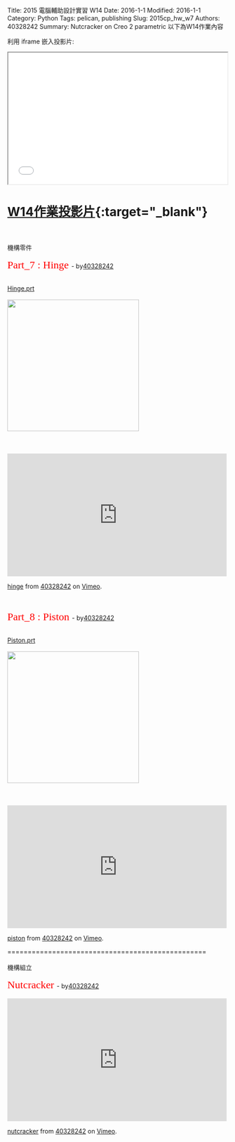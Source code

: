 Title: 2015 電腦輔助設計實習 W14
Date: 2016-1-1
Modified: 2016-1-1
Category: Python
Tags: pelican, publishing
Slug: 2015cp_hw_w7
Authors: 40328242
Summary: Nutcracker on Creo 2 parametric
以下為W14作業內容

利用 iframe 嵌入投影片:

<iframe src="simplest7.html" width="500" height="300"></iframe>

[W14作業投影片](simplest7.html){:target="_blank"}
=================================================
<br>
<br>
機構零件
<br>
<br>
<font face="標楷體" color="#FF0000" size="5"> Part_7 : Hinge </font>- by<a href='user/40328242/'>40328242</a>
<br>
<br>
<p align="left"><a href="https://copy.com/cFzAwElrq7q1uf1N">Hinge.prt</a>
<br>
<br>
<img
src="https://copy.com/LqL49YKs7QplisTr"width="300"height="300">
<br>
<br>
<script src="https://embed.github.com/view/3d/40328242/cadp/gh-pages/parts/hinge.stl"width="300"height="300"></script>
<br>
<br>
<iframe src="https://player.vimeo.com/video/150476142" width="500" height="280" frameborder="0" webkitallowfullscreen mozallowfullscreen allowfullscreen></iframe> <p><a href="https://vimeo.com/150476142">hinge</a> from <a href="https://vimeo.com/user46488280">40328242</a> on <a href="https://vimeo.com">Vimeo</a>.</p>
<br>
<br>
<font face="標楷體" color="#FF0000" size="5"> Part_8 : Piston </font>- by<a href='user/40328242/'>40328242</a>
<br>
<br>
<p align="left"><a href="https://copy.com/PfEPbTFYA9TY6sW8">Piston.prt</a>
<br>
<br>
<img
src="https://copy.com/oFpCBHm09KB1UhbQ"width="300"height="300">
<br>
<br>
<script src="https://embed.github.com/view/3d/40328242/cadp/gh-pages/parts/piston.stl"width="300"height="300"></script>
<br>
<br>
<iframe src="https://player.vimeo.com/video/151137344" width="500" height="280" frameborder="0" webkitallowfullscreen mozallowfullscreen allowfullscreen></iframe> <p><a href="https://vimeo.com/151137344">piston</a> from <a href="https://vimeo.com/user46488280">40328242</a> on <a href="https://vimeo.com">Vimeo</a>.</p>
=================================================
<br>
<br>
機構組立
<br>
<br>
 <font face="標楷體" color="#FF0000" size="5"> Nutcracker </font>- by<a href='user/40328242/'>40328242</a>
<br>
<br>
 <iframe src="https://player.vimeo.com/video/150475173" width="500" height="280" frameborder="0" webkitallowfullscreen mozallowfullscreen allowfullscreen></iframe> <p><a href="https://vimeo.com/150475173">nutcracker</a> from <a href="https://vimeo.com/user46488280">40328242</a> on <a href="https://vimeo.com">Vimeo</a>.</p>